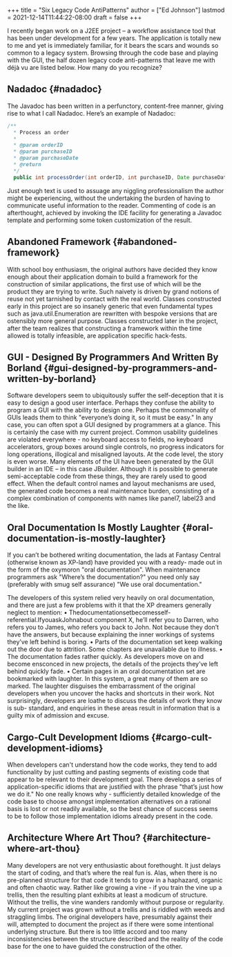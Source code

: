 +++
title = "Six Legacy Code AntiPatterns"
author = ["Ed Johnson"]
lastmod = 2021-12-14T11:44:22-08:00
draft = false
+++

I recently began work on a J2EE project – a workflow assistance tool that has
been under development for a few years. The application is totally new to me and
yet is immediately familiar, for it bears the scars and wounds so common to a
legacy system. Browsing through the code base and playing with the GUI, the half
dozen legacy code anti-patterns that leave me with déjà vu are listed below. How
many do you recognize?


## Nadadoc {#nadadoc}

The Javadoc has been written in a perfunctory, content-free manner, giving rise to what I call Nadadoc. Here’s an example of Nadadoc:

```java
/**
  * Process an order
  *
  * @param orderID
  * @param purchaseID
  * @param purchaseDate
  * @return
  */
  public int processOrder(int orderID, int purchaseID, Date purchaseDate);
```

Just enough text is used to assuage any niggling professionalism the author might be experiencing, without the undertaking the burden of having to communicate useful information to the reader. Commenting of code is an afterthought, achieved by invoking the IDE facility for generating a Javadoc template and performing some token customization of the result.


## Abandoned Framework {#abandoned-framework}

With school boy enthusiasm, the original authors have decided they know enough about their application domain to build a framework for the construction of similar applications, the first use of which will be the product they are trying to write. Such naivety is driven by grand notions of reuse not yet tarnished by contact with the real world. Classes constructed early in this project are so insanely generic that even fundamental types such as java.util.Enumeration are rewritten with bespoke versions that are ostensibly more general purpose. Classes constructed later in the project, after the team realizes that constructing a framework within the time allowed is totally infeasible, are application specific hack-fests.


## GUI - Designed By Programmers And Written By Borland {#gui-designed-by-programmers-and-written-by-borland}

Software developers seem to ubiquitously suffer the self-deception that it is easy to design a good user interface. Perhaps they confuse the ability to program a GUI with the ability to design one. Perhaps the commonality of GUIs leads them to think "everyone’s doing it, so it must be easy." In any case, you can often spot a GUI designed by programmers at a glance. This is certainly the case with my current project. Common usability guidelines are violated everywhere - no keyboard access to fields, no keyboard accelerators, group boxes around single controls, no progress indicators for long operations, illogical and misaligned layouts.
At the code level, the story is even worse. Many elements of the UI have been generated by the GUI builder in an IDE – in this case JBuilder. Although it is possible to generate semi-acceptable code from these things, they are rarely used to good effect. When the default control names and layout mechanisms are used, the generated code becomes a real maintenance burden, consisting of a complex combination of components with names like panel7, label23 and the like.


## Oral Documentation Is Mostly Laughter {#oral-documentation-is-mostly-laughter}

If you can’t be bothered writing documentation, the lads at Fantasy Central (otherwise known as XP-land) have provided you with a ready- made out in the form of the oxymoron "oral documentation". When maintenance programmers ask "Where’s the documentation?" you need only say (preferably with smug self assurance) "We use oral documentation."

The developers of this system relied very heavily on oral documentation, and there are just a few problems with it that the XP dreamers generally neglect to mention:
• Thedocumentationsetbecomesself-referential.IfyouaskJohnabout component X, he’ll refer you to Darren, who refers you to James, who refers you back to John. Not because they don’t have the answers, but because explaining the inner workings of systems they’ve left behind is boring.
• Parts of the documentation set keep walking out the door due to attrition. Some chapters are unavailable due to illness.
• The documentation fades rather quickly. As developers move on and become ensconced in new projects, the details of the projects they’ve left behind quickly fade.
• Certain pages in an oral documentation set are bookmarked with laughter. In this system, a great many of them are so marked. The laughter disguises the embarrassment of the original developers when you uncover the hacks and shortcuts in their work. Not surprisingly, developers are loathe to discuss the details of work they know is sub- standard, and enquiries in these areas result in information that is a guilty mix of admission and excuse.


## Cargo-Cult Development Idioms {#cargo-cult-development-idioms}

When developers can't understand how the code works, they tend to add functionality by just cutting and pasting segments of existing code that appear to be relevant to their development goal. There develops a series of application-specific idioms that are justified with the phrase "that’s just how we do it." No one really knows why - sufficiently detailed knowledge of the code base to choose amongst implementation alternatives on a rational basis is lost or not readily available, so the best chance of success seems to be to follow those implementation idioms already present in the code.


## Architecture Where Art Thou? {#architecture-where-art-thou}

Many developers are not very enthusiastic about forethought. It just delays the start of coding, and that’s where the real fun is. Alas, when there is no pre-planned structure for that code it tends to grow in a haphazard, organic and often chaotic way. Rather like growing a vine - if you train the vine up a trellis, then the resulting plant exhibits at least a modicum of structure. Without the trellis, the vine wanders randomly without purpose or regularity. My current project was grown without a trellis and is riddled with weeds and straggling limbs. The original developers have, presumably against their will, attempted to document the project as if there were some intentional underlying structure. But there is too little accord and too many inconsistencies between the structure described and the reality of the code base for the one to have guided the construction of the other.
